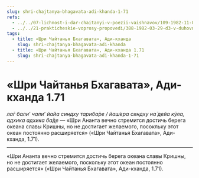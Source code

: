 ```yaml
---
slug: shri-chajtanya-bhagavata-adi-khanda-1-71
refs:
  - ../../07-lichnost-i-dar-chaitanyi-v-poezii-vaishnavov/109-1982-11-07-c8-d1-lichnost-shri-chajtani-v-poezii-svarpupa-damodara-vrindavana-dasa-thakura-i-shridhara-maharadzha.md
  - ../../21-prakticheskie-voprosy-propovedi/388-1982-03-29-d3-v-duhovnoj-zhizni-nuzhna-ne-lest-no-popytka-podlinnogo-proslavleniya.md
tags:
  - title: «Шри Чайтанья Бхагавата», Ади-кханда
    slug: shri-chajtanya-bhagavata-adi-khanda
  - title: «Шри Чайтанья Бхагавата», Ади-кханда 1.71
    slug: shri-chajtanya-bhagavata-adi-khanda-1-71
---
```


# «Шри Чайтанья Бхагавата», Ади-кханда 1.71

*ла̄г бали’ чали’ йа̄йа синдху тариба̄ре / йаш́ера синдху на̄ дейа кӯла, адхика адхика ба̄д̣е* — «Шри Ананта вечно стремится достичь берега океана славы Кришны, но не достигает желаемого, посокльку этот океан постоянно расширяется» («Шри Чайтанья Бхагавата», Ади-кханда, 1.71).

---

«Шри Ананта вечно стремится достичь берега океана славы Кришны, но не достигает желаемого, поскольку этот океан постоянно расширяется» («Шри Чайтанья Бхагавата», Ади-кханда, 1.71).
